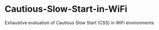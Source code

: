 # Cautious-Slow-Start-in-WiFi
Exhaustive evaluation of Cautious Slow Start (CSS) in WiFi environments
